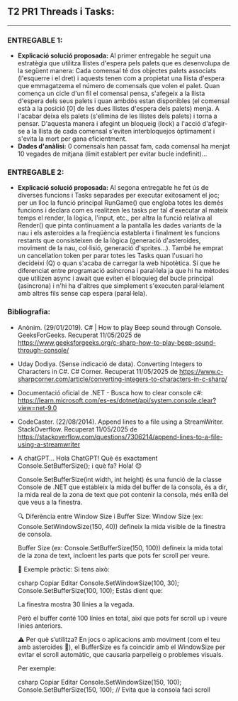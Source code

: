 ## T2 PR1 Threads i Tasks:
--------------------------

### ENTREGABLE 1:

- **Explicació solució proposada:** Al primer entregable he seguit una estratègia que utilitza llistes d'espera pels palets que es desenvolupa de la següent manera: Cada comensal té dos objectes palets associats (l'esquerre i el dret) i aquests tenen
  com a propietat una llista d'espera que emmagatzema el número de comensals que volen el palet. Quan comença un cicle d'un fil el comensal pensa, s'afegeix a la llista d'espera dels seus palets i quan ambdós estan disponibles (el comensal està
  a la posició [0] de les dues llistes d'espera dels palets) menja. A l'acabar deixa els palets (s'elimina de les llistes dels palets) i torna a pensar. D'aquesta manera i afegint un bloqueig (lock) a l'acció d'afegir-se a la llista de cada comensal
  s'eviten interbloquejos òptimament i s'evita la mort per gana eficientment.
- **Dades d'anàlisi:** 0 comensals han passat fam, cada comensal ha menjat 10 vegades de mitjana (límit establert per evitar bucle indefinit)...


### ENTREGABLE 2:

- **Explicació solució proposada:** Al segona entregable he fet ús de diverses funcions i Tasks separades per executar exitosament el joc; per un lloc la funció principal RunGame() que engloba totes les demés funcions i declara com es realitzen
  les tasks per tal d'executar al mateix temps el render, la lògica, l'input, etc., per altra la funció relativa al Render() que pinta continuament a la pantalla les dades variants de la nau i els asteroides a la freqüència establerta i finalment
  les funcions restants que consisteixen de la lògica (generació d'asteroides, moviment de la nau, col·lisió, generació d'sprites...). També he emprat un cancellation token per parar totes les Tasks quan l'usuari ho decideixi (Q) o quan s'acaba
  de carregar la web hipotètica. Sí que he diferenciat entre programació asíncrona i paral·lela ja que hi ha mètodes que utilizen async i await que eviten el bloquieg del bucle principal (asíncrona) i n'hi ha d'altres que simplement s'executen
  paral·lelament amb altres fils sense cap espera (paral·lela).


### Bibliografia:

- Anònim. (29/01/2019). C# | How to play Beep sound through Console. GeeksForGeeks. Recuperat 11/05/2025 de https://www.geeksforgeeks.org/c-sharp-how-to-play-beep-sound-through-console/
- Uday Dodiya. (Sense indicació de data). Converting Integers to Characters in C#. C# Corner. Recuperat 11/05/2025 de https://www.c-sharpcorner.com/article/converting-integers-to-characters-in-c-sharp/
- Documentació oficial de .NET - Busca how to clear console c#: https://learn.microsoft.com/es-es/dotnet/api/system.console.clear?view=net-9.0
- CodeCaster. (22/08/2014). Append lines to a file using a StreamWriter. StackOverflow. Recuperat 11/05/2025 de https://stackoverflow.com/questions/7306214/append-lines-to-a-file-using-a-streamwriter
- A chatGPT... Hola ChatGPT! Què és exactament Console.SetBufferSize(); i què fa?
  Hola! 😊

  Console.SetBufferSize(int width, int height) és una funció de la classe Console de .NET que estableix la mida del buffer de la consola, és a dir, la mida real de la zona de text que pot contenir la consola, més enllà del que veus a la finestra.
  
  🔍 Diferència entre Window Size i Buffer Size:
  Window Size (ex: Console.SetWindowSize(150, 40)) defineix la mida visible de la finestra de consola.
  
  Buffer Size (ex: Console.SetBufferSize(150, 100)) defineix la mida total de la zona de text, incloent les parts que pots fer scroll per veure.
  
  🧠 Exemple pràctic:
  Si tens això:
  
  csharp
  Copiar
  Editar
  Console.SetWindowSize(100, 30);
  Console.SetBufferSize(100, 100);
  Estàs dient que:
  
  La finestra mostra 30 línies a la vegada.
  
  Però el buffer conté 100 línies en total, així que pots fer scroll up i veure línies anteriors.
  
  ⚠️ Per què s’utilitza?
  En jocs o aplicacions amb moviment (com el teu amb asteroides 🚀), el BufferSize es fa coincidir amb el WindowSize per evitar el scroll automàtic, que causaria parpelleig o problemes visuals.
  
  Per exemple:
  
  csharp
  Copiar
  Editar
  Console.SetWindowSize(150, 100);
  Console.SetBufferSize(150, 100); // Evita que la consola faci scroll
